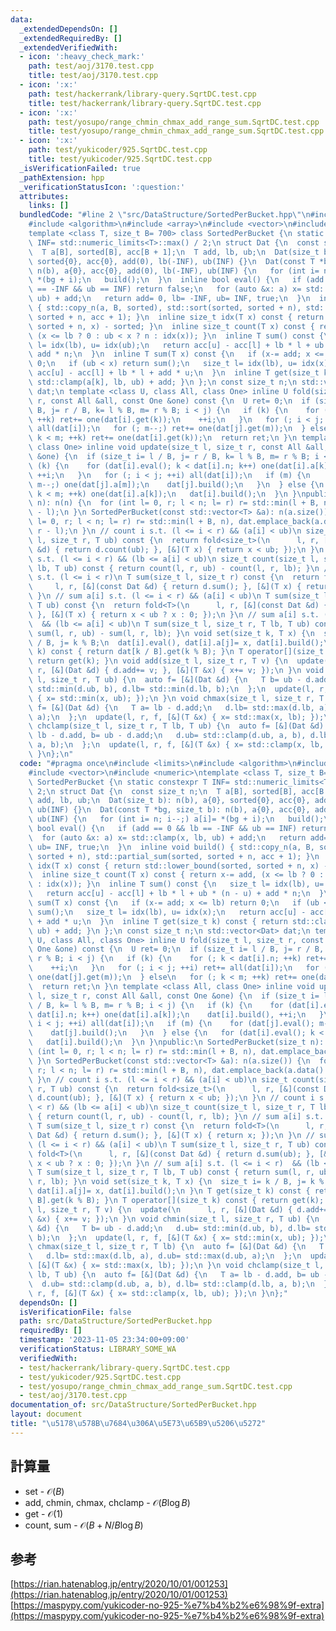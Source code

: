 ```yaml
---
data:
  _extendedDependsOn: []
  _extendedRequiredBy: []
  _extendedVerifiedWith:
  - icon: ':heavy_check_mark:'
    path: test/aoj/3170.test.cpp
    title: test/aoj/3170.test.cpp
  - icon: ':x:'
    path: test/hackerrank/library-query.SqrtDC.test.cpp
    title: test/hackerrank/library-query.SqrtDC.test.cpp
  - icon: ':x:'
    path: test/yosupo/range_chmin_chmax_add_range_sum.SqrtDC.test.cpp
    title: test/yosupo/range_chmin_chmax_add_range_sum.SqrtDC.test.cpp
  - icon: ':x:'
    path: test/yukicoder/925.SqrtDC.test.cpp
    title: test/yukicoder/925.SqrtDC.test.cpp
  _isVerificationFailed: true
  _pathExtension: hpp
  _verificationStatusIcon: ':question:'
  attributes:
    links: []
  bundledCode: "#line 2 \"src/DataStructure/SortedPerBucket.hpp\"\n#include <limits>\n\
    #include <algorithm>\n#include <array>\n#include <vector>\n#include <numeric>\n\
    template <class T, size_t B= 700> class SortedPerBucket {\n static constexpr T\
    \ INF= std::numeric_limits<T>::max() / 2;\n struct Dat {\n  const size_t n;\n\
    \  T a[B], sorted[B], acc[B + 1];\n  T add, lb, ub;\n  Dat(size_t b): n(b), a{0},\
    \ sorted{0}, acc{0}, add(0), lb(-INF), ub(INF) {}\n  Dat(const T *bg, size_t b):\
    \ n(b), a{0}, acc{0}, add(0), lb(-INF), ub(INF) {\n   for (int i= n; i--;) a[i]=\
    \ *(bg + i);\n   build();\n  }\n  inline bool eval() {\n   if (add == 0 && lb\
    \ == -INF && ub == INF) return false;\n   for (auto &x: a) x= std::clamp(x, lb,\
    \ ub) + add;\n   return add= 0, lb= -INF, ub= INF, true;\n  }\n  inline void build()\
    \ { std::copy_n(a, B, sorted), std::sort(sorted, sorted + n), std::partial_sum(sorted,\
    \ sorted + n, acc + 1); }\n  inline size_t idx(T x) const { return std::lower_bound(sorted,\
    \ sorted + n, x) - sorted; }\n  inline size_t count(T x) const { return x-= add,\
    \ (x <= lb ? 0 : ub < x ? n : idx(x)); }\n  inline T sum() const {\n   size_t\
    \ l= idx(lb), u= idx(ub);\n   return acc[u] - acc[l] + lb * l + ub * (n - u) +\
    \ add * n;\n  }\n  inline T sum(T x) const {\n   if (x-= add; x <= lb) return\
    \ 0;\n   if (ub < x) return sum();\n   size_t l= idx(lb), u= idx(x);\n   return\
    \ acc[u] - acc[l] + lb * l + add * u;\n  }\n  inline T get(size_t k) const { return\
    \ std::clamp(a[k], lb, ub) + add; }\n };\n const size_t n;\n std::vector<Dat>\
    \ dat;\n template <class U, class All, class One> inline U fold(size_t l, size_t\
    \ r, const All &all, const One &one) const {\n  U ret= 0;\n  if (size_t i= l /\
    \ B, j= r / B, k= l % B, m= r % B; i < j) {\n   if (k) {\n    for (; k < dat[i].n;\
    \ ++k) ret+= one(dat[i].get(k));\n    ++i;\n   }\n   for (; i < j; ++i) ret+=\
    \ all(dat[i]);\n   for (; m--;) ret+= one(dat[j].get(m));\n  } else\n   for (;\
    \ k < m; ++k) ret+= one(dat[i].get(k));\n  return ret;\n }\n template <class All,\
    \ class One> inline void update(size_t l, size_t r, const All &all, const One\
    \ &one) {\n  if (size_t i= l / B, j= r / B, k= l % B, m= r % B; i < j) {\n   if\
    \ (k) {\n    for (dat[i].eval(); k < dat[i].n; k++) one(dat[i].a[k]);\n    dat[i].build(),\
    \ ++i;\n   }\n   for (; i < j; ++i) all(dat[i]);\n   if (m) {\n    for (dat[j].eval();\
    \ m--;) one(dat[j].a[m]);\n    dat[j].build();\n   }\n  } else {\n   for (dat[i].eval();\
    \ k < m; ++k) one(dat[i].a[k]);\n   dat[i].build();\n  }\n }\npublic:\n SortedPerBucket(size_t\
    \ n): n(n) {\n  for (int l= 0, r; l < n; l= r) r= std::min(l + B, n), dat.emplace_back(r\
    \ - l);\n }\n SortedPerBucket(const std::vector<T> &a): n(a.size()) {\n  for (int\
    \ l= 0, r; l < n; l= r) r= std::min(l + B, n), dat.emplace_back(a.data() + l,\
    \ r - l);\n }\n // count i s.t. (l <= i < r) && (a[i] < ub)\n size_t count(size_t\
    \ l, size_t r, T ub) const {\n  return fold<size_t>(\n      l, r, [&](const Dat\
    \ &d) { return d.count(ub); }, [&](T x) { return x < ub; });\n }\n // count i\
    \ s.t. (l <= i < r) && (lb <= a[i] < ub)\n size_t count(size_t l, size_t r, T\
    \ lb, T ub) const { return count(l, r, ub) - count(l, r, lb); }\n // sum a[i]\
    \ s.t. (l <= i < r)\n T sum(size_t l, size_t r) const {\n  return fold<T>(\n \
    \     l, r, [&](const Dat &d) { return d.sum(); }, [&](T x) { return x; });\n\
    \ }\n // sum a[i] s.t. (l <= i < r) && (a[i] < ub)\n T sum(size_t l, size_t r,\
    \ T ub) const {\n  return fold<T>(\n      l, r, [&](const Dat &d) { return d.sum(ub);\
    \ }, [&](T x) { return x < ub ? x : 0; });\n }\n // sum a[i] s.t. (l <= i < r)\
    \  && (lb <= a[i] < ub)\n T sum(size_t l, size_t r, T lb, T ub) const { return\
    \ sum(l, r, ub) - sum(l, r, lb); }\n void set(size_t k, T x) {\n  size_t i= k\
    \ / B, j= k % B;\n  dat[i].eval(), dat[i].a[j]= x, dat[i].build();\n }\n T get(size_t\
    \ k) const { return dat[k / B].get(k % B); }\n T operator[](size_t k) const {\
    \ return get(k); }\n void add(size_t l, size_t r, T v) {\n  update(\n      l,\
    \ r, [&](Dat &d) { d.add+= v; }, [&](T &x) { x+= v; });\n }\n void chmin(size_t\
    \ l, size_t r, T ub) {\n  auto f= [&](Dat &d) {\n   T b= ub - d.add;\n   d.ub=\
    \ std::min(d.ub, b), d.lb= std::min(d.lb, b);\n  };\n  update(l, r, f, [&](T &x)\
    \ { x= std::min(x, ub); });\n }\n void chmax(size_t l, size_t r, T lb) {\n  auto\
    \ f= [&](Dat &d) {\n   T a= lb - d.add;\n   d.lb= std::max(d.lb, a), d.ub= std::max(d.ub,\
    \ a);\n  };\n  update(l, r, f, [&](T &x) { x= std::max(x, lb); });\n }\n void\
    \ chclamp(size_t l, size_t r, T lb, T ub) {\n  auto f= [&](Dat &d) {\n   T a=\
    \ lb - d.add, b= ub - d.add;\n   d.ub= std::clamp(d.ub, a, b), d.lb= std::clamp(d.lb,\
    \ a, b);\n  };\n  update(l, r, f, [&](T &x) { x= std::clamp(x, lb, ub); });\n\
    \ }\n};\n"
  code: "#pragma once\n#include <limits>\n#include <algorithm>\n#include <array>\n\
    #include <vector>\n#include <numeric>\ntemplate <class T, size_t B= 700> class\
    \ SortedPerBucket {\n static constexpr T INF= std::numeric_limits<T>::max() /\
    \ 2;\n struct Dat {\n  const size_t n;\n  T a[B], sorted[B], acc[B + 1];\n  T\
    \ add, lb, ub;\n  Dat(size_t b): n(b), a{0}, sorted{0}, acc{0}, add(0), lb(-INF),\
    \ ub(INF) {}\n  Dat(const T *bg, size_t b): n(b), a{0}, acc{0}, add(0), lb(-INF),\
    \ ub(INF) {\n   for (int i= n; i--;) a[i]= *(bg + i);\n   build();\n  }\n  inline\
    \ bool eval() {\n   if (add == 0 && lb == -INF && ub == INF) return false;\n \
    \  for (auto &x: a) x= std::clamp(x, lb, ub) + add;\n   return add= 0, lb= -INF,\
    \ ub= INF, true;\n  }\n  inline void build() { std::copy_n(a, B, sorted), std::sort(sorted,\
    \ sorted + n), std::partial_sum(sorted, sorted + n, acc + 1); }\n  inline size_t\
    \ idx(T x) const { return std::lower_bound(sorted, sorted + n, x) - sorted; }\n\
    \  inline size_t count(T x) const { return x-= add, (x <= lb ? 0 : ub < x ? n\
    \ : idx(x)); }\n  inline T sum() const {\n   size_t l= idx(lb), u= idx(ub);\n\
    \   return acc[u] - acc[l] + lb * l + ub * (n - u) + add * n;\n  }\n  inline T\
    \ sum(T x) const {\n   if (x-= add; x <= lb) return 0;\n   if (ub < x) return\
    \ sum();\n   size_t l= idx(lb), u= idx(x);\n   return acc[u] - acc[l] + lb * l\
    \ + add * u;\n  }\n  inline T get(size_t k) const { return std::clamp(a[k], lb,\
    \ ub) + add; }\n };\n const size_t n;\n std::vector<Dat> dat;\n template <class\
    \ U, class All, class One> inline U fold(size_t l, size_t r, const All &all, const\
    \ One &one) const {\n  U ret= 0;\n  if (size_t i= l / B, j= r / B, k= l % B, m=\
    \ r % B; i < j) {\n   if (k) {\n    for (; k < dat[i].n; ++k) ret+= one(dat[i].get(k));\n\
    \    ++i;\n   }\n   for (; i < j; ++i) ret+= all(dat[i]);\n   for (; m--;) ret+=\
    \ one(dat[j].get(m));\n  } else\n   for (; k < m; ++k) ret+= one(dat[i].get(k));\n\
    \  return ret;\n }\n template <class All, class One> inline void update(size_t\
    \ l, size_t r, const All &all, const One &one) {\n  if (size_t i= l / B, j= r\
    \ / B, k= l % B, m= r % B; i < j) {\n   if (k) {\n    for (dat[i].eval(); k <\
    \ dat[i].n; k++) one(dat[i].a[k]);\n    dat[i].build(), ++i;\n   }\n   for (;\
    \ i < j; ++i) all(dat[i]);\n   if (m) {\n    for (dat[j].eval(); m--;) one(dat[j].a[m]);\n\
    \    dat[j].build();\n   }\n  } else {\n   for (dat[i].eval(); k < m; ++k) one(dat[i].a[k]);\n\
    \   dat[i].build();\n  }\n }\npublic:\n SortedPerBucket(size_t n): n(n) {\n  for\
    \ (int l= 0, r; l < n; l= r) r= std::min(l + B, n), dat.emplace_back(r - l);\n\
    \ }\n SortedPerBucket(const std::vector<T> &a): n(a.size()) {\n  for (int l= 0,\
    \ r; l < n; l= r) r= std::min(l + B, n), dat.emplace_back(a.data() + l, r - l);\n\
    \ }\n // count i s.t. (l <= i < r) && (a[i] < ub)\n size_t count(size_t l, size_t\
    \ r, T ub) const {\n  return fold<size_t>(\n      l, r, [&](const Dat &d) { return\
    \ d.count(ub); }, [&](T x) { return x < ub; });\n }\n // count i s.t. (l <= i\
    \ < r) && (lb <= a[i] < ub)\n size_t count(size_t l, size_t r, T lb, T ub) const\
    \ { return count(l, r, ub) - count(l, r, lb); }\n // sum a[i] s.t. (l <= i < r)\n\
    \ T sum(size_t l, size_t r) const {\n  return fold<T>(\n      l, r, [&](const\
    \ Dat &d) { return d.sum(); }, [&](T x) { return x; });\n }\n // sum a[i] s.t.\
    \ (l <= i < r) && (a[i] < ub)\n T sum(size_t l, size_t r, T ub) const {\n  return\
    \ fold<T>(\n      l, r, [&](const Dat &d) { return d.sum(ub); }, [&](T x) { return\
    \ x < ub ? x : 0; });\n }\n // sum a[i] s.t. (l <= i < r)  && (lb <= a[i] < ub)\n\
    \ T sum(size_t l, size_t r, T lb, T ub) const { return sum(l, r, ub) - sum(l,\
    \ r, lb); }\n void set(size_t k, T x) {\n  size_t i= k / B, j= k % B;\n  dat[i].eval(),\
    \ dat[i].a[j]= x, dat[i].build();\n }\n T get(size_t k) const { return dat[k /\
    \ B].get(k % B); }\n T operator[](size_t k) const { return get(k); }\n void add(size_t\
    \ l, size_t r, T v) {\n  update(\n      l, r, [&](Dat &d) { d.add+= v; }, [&](T\
    \ &x) { x+= v; });\n }\n void chmin(size_t l, size_t r, T ub) {\n  auto f= [&](Dat\
    \ &d) {\n   T b= ub - d.add;\n   d.ub= std::min(d.ub, b), d.lb= std::min(d.lb,\
    \ b);\n  };\n  update(l, r, f, [&](T &x) { x= std::min(x, ub); });\n }\n void\
    \ chmax(size_t l, size_t r, T lb) {\n  auto f= [&](Dat &d) {\n   T a= lb - d.add;\n\
    \   d.lb= std::max(d.lb, a), d.ub= std::max(d.ub, a);\n  };\n  update(l, r, f,\
    \ [&](T &x) { x= std::max(x, lb); });\n }\n void chclamp(size_t l, size_t r, T\
    \ lb, T ub) {\n  auto f= [&](Dat &d) {\n   T a= lb - d.add, b= ub - d.add;\n \
    \  d.ub= std::clamp(d.ub, a, b), d.lb= std::clamp(d.lb, a, b);\n  };\n  update(l,\
    \ r, f, [&](T &x) { x= std::clamp(x, lb, ub); });\n }\n};"
  dependsOn: []
  isVerificationFile: false
  path: src/DataStructure/SortedPerBucket.hpp
  requiredBy: []
  timestamp: '2023-11-05 23:34:00+09:00'
  verificationStatus: LIBRARY_SOME_WA
  verifiedWith:
  - test/hackerrank/library-query.SqrtDC.test.cpp
  - test/yukicoder/925.SqrtDC.test.cpp
  - test/yosupo/range_chmin_chmax_add_range_sum.SqrtDC.test.cpp
  - test/aoj/3170.test.cpp
documentation_of: src/DataStructure/SortedPerBucket.hpp
layout: document
title: "\u5178\u578B\u7684\u306A\u5E73\u65B9\u5206\u5272"
---
```

## 計算量
 - set - $\mathcal{O}(B)$
 - add, chmin, chmax, chclamp - $\mathcal{O}(B \log B)$
 - get - $\mathcal{O}(1)$
 - count, sum - $\mathcal{O}(B + N/B \log B)$
 
## 参考
[https://rian.hatenablog.jp/entry/2020/10/01/001253](https://rian.hatenablog.jp/entry/2020/10/01/001253) \
[https://maspypy.com/yukicoder-no-925-%e7%b4%b2%e6%98%9f-extra](https://maspypy.com/yukicoder-no-925-%e7%b4%b2%e6%98%9f-extra)
